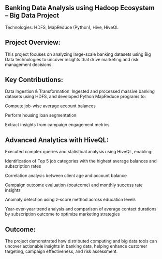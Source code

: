 ## Banking Data Analysis using Hadoop Ecosystem – Big Data Project
Technologies: HDFS, MapReduce (Python), Hive, HiveQL

## Project Overview:
This project focuses on analyzing large-scale banking datasets using Big Data technologies to uncover insights that drive marketing and risk management decisions.

## Key Contributions:
Data Ingestion & Transformation:
Ingested and processed massive banking datasets using HDFS, and developed Python MapReduce programs to:

Compute job-wise average account balances

Perform housing loan segmentation

Extract insights from campaign engagement metrics

## Advanced Analytics with HiveQL:
Executed complex queries and statistical analysis using HiveQL, enabling:

Identification of Top 5 job categories with the highest average balances and subscription rates

Correlation analysis between client age and account balance

Campaign outcome evaluation (poutcome) and monthly success rate insights

Anomaly detection using z-score method across education levels

Year-over-year trend analysis and comparison of average contact durations by subscription outcome to optimize marketing strategies

## Outcome:
The project demonstrated how distributed computing and big data tools can uncover actionable insights in banking data, helping enhance customer targeting, campaign effectiveness, and risk assessment.

